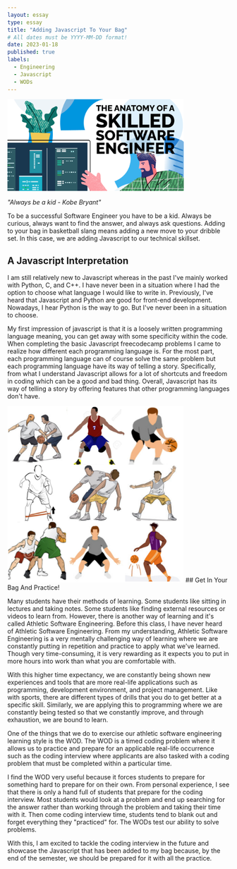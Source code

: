 ```yaml
---
layout: essay
type: essay
title: "Adding Javascript To Your Bag"
# All dates must be YYYY-MM-DD format!
date: 2023-01-18
published: true
labels:
  - Engineering
  - Javascript
  - WODs
---
```


<img width="400px" class="rounded float-start pe-4" src="../img/Banner_The-Anatomy-of-A-Skilled-Software-Engineer.png">

*"Always be a kid - Kobe Bryant"*

To be a successful Software Engineer you have to be a kid. Always be curious, always want to find the answer, and always ask questions. Adding to your bag in basketball slang means adding a new move to your dribble set. In this case, we are adding Javascript to our technical skillset.


## A Javascript Interpretation
I am still relatively new to Javascript whereas in the past I've mainly worked with Python, C, and C++. I have never been in a situation where I had the option to choose what language I would like to write in. Previously, I've heard that Javascript and Python are good for front-end development. Nowadays, I hear Python is the way to go. But I've never been in a situation to choose. 

My first impression of javascript is that it is a loosely written programming language meaning, you can get away with some specificity within the code. When completing the basic Javascript freecodecamp problems I came to realize how different each programming language is. For the most part, each programming language can of course solve the same problem but each programming language have its way of telling a story. Specifically, from what I understand Javascript allows for a lot of shortcuts and freedom in coding which can be a good and bad thing. Overall, Javascript has its way of telling a story by offering features that other programming languages don't have.

<img width="400px" class="rounded float-start pe-4" src="../img/basketball-drills.jpg">
## Get In Your Bag And Practice!

Many students have their methods of learning. Some students like sitting in lectures and taking notes. Some students like finding external resources or videos to learn from. However, there is another way of learning and it's called Athletic Software Engineering. Before this class, I have never heard of Athletic Software Engineering. From my understanding, Athletic Software Engineering is a very mentally challenging way of learning where we are constantly putting in repetition and practice to apply what we've learned. Though very time-consuming, it is very rewarding as it expects you to put in more hours into work than what you are comfortable with. 

With this higher time expectancy, we are constantly being shown new experiences and tools that are more real-life applications such as programming, development environment, and project management. Like with sports, there are different types of drills that you do to get better at a specific skill. Similarly, we are applying this to programming where we are constantly being tested so that we constantly improve, and through exhaustion, we are bound to learn.

One of the things that we do to exercise our athletic software engineering learning style is the WOD. The WOD is a timed coding problem where it allows us to practice and prepare for an applicable real-life occurrence such as the coding interview where applicants are also tasked with a coding problem that must be completed within a particular time. 

I find the WOD very useful because it forces students to prepare for something hard to prepare for on their own. From personal experience, I see that there is only a hand full of students that prepare for the coding interview. Most students would look at a problem and end up searching for the answer rather than working through the problem and taking their time with it. Then come coding interview time, students tend to blank out and forget everything they "practiced" for. The WODs test our ability to solve problems.

With this, I am excited to tackle the coding interview in the future and showcase the Javascript that has been added to my bag because, by the end of the semester, we should be prepared for it with all the practice.


